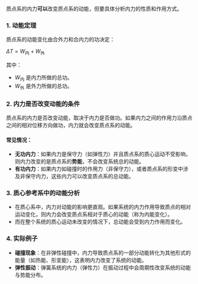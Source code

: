 质点系的内力**可以**改变质点系的动能，但要具体分析内力的性质和作用方式。

### 1. **动能定理**

质点系的动能变化由合外力和合内力的功决定：

$\Delta T = W_{\text{内}} + W_{\text{外}}$

其中：

- $W_{\text{内}}$ 是内力所做的总功。
- $W_{\text{外}}$ 是外力所做的总功。

### 2. **内力是否改变动能的条件**

质点系的内力是否改变动能，取决于内力是否做功。如果内力之间的作用力沿质点之间的相对位移方向做功，内力就会改变质点系的动能。

#### 常见情况：

- **无功内力**：如果内力是保守力（如弹性力）并且质点系的质心运动不受影响，则内力改变的是质点系的**势能**，不会改变系统总的动能。
- **有功内力**：如果内力如碰撞时的作用力（非保守力），或者质点系的形变中涉及非保守内力，这些内力可以改变质点系的总动能。

### 3. **质心参考系中的动能分析**

- 在质心系中，内力对动能的影响更直观。如果系统的内力作用导致质点的相对运动变化，则内力会改变质点系相对于质心的动能（称为内能变化）。
- 而在整个系统的质心运动未改变的情况下，总动能会受到内力作用而变化。

### 4. **实际例子**

- **碰撞现象**：在非弹性碰撞中，内力导致质点系的一部分动能转化为其他形式的能量（如热能、形变能），这表明内力改变了系统的动能。
- **弹性振动**：弹簧系统的内力（弹性力）在振动过程中会周期性改变系统的动能与势能分布。
